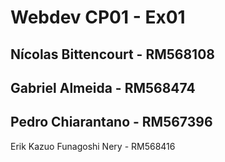 <h1>Webdev CP01 - Ex01</h1>
<h2>Nícolas Bittencourt - RM568108</h2>
<h2>Gabriel Almeida - RM568474</h2>
<h2>Pedro Chiarantano - RM567396</h2>
Erik Kazuo Funagoshi Nery - RM568416
